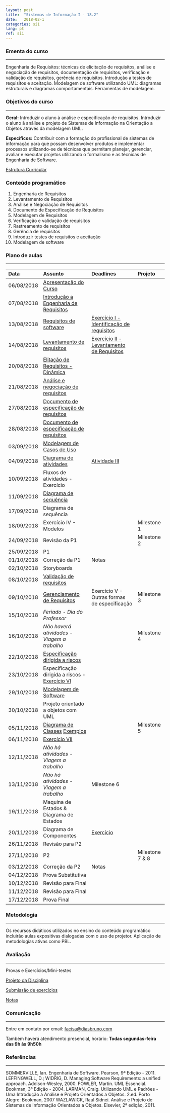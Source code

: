 ```yaml
---
layout: post
title:  "Sistemas de Informação I - 18.2"
date:   2018-02-1
categories: si1
lang: pt
ref: si1
---
```


### Ementa do curso
___

Engenharia de Requisitos: técnicas de elicitação de requisitos, análise e negociação de requisitos, documentação de requisitos, verificação e validação de requisitos, gerência de requisitos. Introdução a testes de requisitos e aceitação. Modelagem de software utilizando UML: diagramas estruturais e diagramas comportamentais. Ferramentas de modelagem.

### Objetivos do curso
___
**Geral:**
Introduzir o aluno à análise e especificação de requisitos. Introduzir o aluno à análise e projeto de Sistemas de Informação na Orientação a Objetos através da modelagem UML.

**Específicos:**
Contribuir com a formação do profissional de sistemas de informação para que possam desenvolver produtos e implementar processos utilizando-se de técnicas que permitam planejar, gerenciar, avaliar e executar projetos utilizando o formalismo e as técnicas de Engenharia de Software.

[Estrutura Curricular](https://drive.google.com/file/d/0B9oADRpZVGECMmQ4WV83YVlRRGs/view?usp=sharing)

### Conteúdo programático

1. Engenharia de Requisitos
2. Levantamento de Requisitos
3. Análise e Negociação de Requisitos
4. Documento de Especificação de Requisitos
5. Modelagem de Requisitos
6. Verificação e validação de requisitos
7. Rastreamento de requisitos
8. Gerência de requisitos
9. Introduzir testes de requisitos e aceitação
10. Modelagem de software

### Plano de aulas
___

| Data	| Assunto | Deadlines | Projeto
| :------- | :------ | :------ | :------ |
| 06/08/2018 | [Apresentação do Curso](https://docs.google.com/presentation/d/1Mq9Rbx7l6dc73KE7osuS9izJ-d2zBg8TGKPnFMDsPps/preview)
| 07/08/2018 | [Introdução a Engenharia de Requisitos](https://docs.google.com/presentation/d/1ya9Leh6JM_G8jGggVqElUwjXEYe38KibEvPiMSv16p4/preview) 
| 13/08/2018 | [Requisitos de software](https://docs.google.com/presentation/d/1Vq-I619j3-rneIqXhAOQ4Uv41V8ydKl3GrbNBTpG9Iw/preview) | [Exercício I - Identificação de requisitos](https://docs.google.com/document/d/12KbcQC_UsN0Upfwqh4OjgrS54Wo4MAywpxv8kBW-okg/preview)
| 14/08/2018 | [Levantamento de requisitos](https://docs.google.com/presentation/d/1kh36ru_-F3-Exth9q7yFkngJWynDL36oQJhZPMWi2zc/edit#slide=id.g3eafd2c0f1_0_20) | [Exercício II - Levantamento de Requisitos](https://docs.google.com/document/d/1MqrfqLVT-zHI-BXPgmEo4vynOVYyFF07reoBNzDFF_4/preview#)
| 20/08/2018 | [Elitação de Requisitos - Dinâmica](https://docs.google.com/presentation/d/1zNXAgGR5CzyUEL-iVag_oMRaH87itZ51MJDnzpg3ljI/preview)
| 21/08/2018 | [Análise e negociação de requisitos](https://docs.google.com/presentation/d/1Vv07A0fFAsujMyIbq4CpzHj2aCpu1wFP9RGSENk0ybs/preview#slide=id.p)
| 27/08/2018 | [Documento de especificação de requisitos](https://docs.google.com/presentation/d/1V4bz9oBQ3LTuu9J_4eLZf8gxfY_1uuJTOIDUjQR8gTM/preview)
| 28/08/2018 | [Documento de especificação de requisitos](https://docs.google.com/presentation/d/1Coxpo3mwgiCwZ6un1lUjQa-2Jcy-_pkDAwafYfjmh0I/edit#slide=id.g16f4849b08_0_129)
| 03/09/2018 | [Modelagem de Casos de Uso](https://docs.google.com/presentation/d/1jeMsko2qk8Q5FaeWSuv1lokoX181aBT01pJjpeXb6Gg/preview?slide=id.p) 
| 04/09/2018 | [Diagrama de atividades](https://docs.google.com/presentation/d/11xQvk7RsMD60H-bdPN_p_ku4t2ykMHP9MearuPD0S9k/preview) | [Atividade III](https://docs.google.com/document/d/1Vzh-ejNy40KD7D_OOt5C5hU1tG6Tq6WdTLnQyFFnyYg/preview#)
| 10/09/2018 | Fluxos de atividades - Exercício
| 11/09/2018 | [Diagrama de sequência](https://docs.google.com/presentation/d/1muQGnj3k1x99wuOmIJ7gIBdYNt7A3z2H9G5xzTP0qek/preview)
| 17/09/2018 | Diagrama de sequência
| 18/09/2018 | Exercício IV - Modelos | | Milestone 1
| 24/09/2018 | Revisão da P1 | | Milestone 2
| 25/09/2018 | P1
| 01/10/2018 | Correção da P1 | Notas
| 02/10/2018 | Storyboards 
| 08/10/2018 | [Validação de requisitos](https://docs.google.com/presentation/d/11nl6cbHy2ZkzNsL2Lk4sI_txBJv--i4I0sPWKD61fPQ/preview)
| 09/10/2018 | [Gerenciamento de Requisitos](https://docs.google.com/presentation/d/1sEgMopYJHDVdrABz-HTz57eJbEa8BN2QNTd4HGmjYdI/preview) | Exercício V - Outras formas de especificação | Milestone 3 
| 15/10/2018 | _Feriado - Dia do Professor_
| 16/10/2018 | _Não haverá atividades - Viagem a trabalho_ | | Milestone 4
| 22/10/2018 | [Especificação dirigida a riscos](https://docs.google.com/presentation/d/1iiJtSVZ58AzJhYQ9ex_aiQh7pioLDfE4BeYZ-WPfltI/preview)
| 23/10/2018 | Especificação dirigida a riscos - [Exercício VI](https://docs.google.com/document/d/1CY3FXJCpbhkCn4RfRv_V5cJ5uXoVy8lKeGTlxyUwTeA/edit)
| 29/10/2018 | [Modelagem de Software](https://docs.google.com/presentation/d/1_DVxhx4JZsjD_jAbi_2vFI15oWTR6kzrxv8YSFhdeig/preview)
| 30/10/2018 | Projeto orientado a objetos com UML 
| 05/11/2018 | [Diagrama de Classes](https://docs.google.com/presentation/d/1mZMyy0sVwhjKEJMIlMXcBwqmazbshRQw8cJDNOROrVQ/preview) [Exemplos](https://docs.google.com/presentation/d/1YnljZrl4kNU1PrwMnJRfpEkxvMGSCLvfE9Ujj1gxG10/preview) | | Milestone 5
| 06/11/2018 | [Exercício VII](https://docs.google.com/document/d/1pdSvZeHDwOzhuzO9RnbAQNIXC5odCN0umtjfSRudkQE/preview)
| 12/11/2018 | _Não há atividades - Viagem a trabalho_ |
| 13/11/2018 | _Não há atividades - Viagem a trabalho_ | Milestone 6 
| 19/11/2018 | Maquina de Estados & Diagrama de Estados
| 20/11/2018 | Diagrama de Componentes | [Exercício](https://docs.google.com/document/d/17qqsq1jfdW4_kkFJKLKXCDSMNgTAZxPcHfdwylaJIPk/preview#)
| 26/11/2018 | Revisão para P2
| 27/11/2018 | P2 | | Milestone 7 & 8 
| 03/12/2018 | Correção da P2 | Notas
| 04/12/2018 | Prova Substitutiva
| 10/12/2018 | Revisão para Final
| 11/12/2018 | Revisão para Final
| 17/12/2018 | Prova Final

### Metodologia
___
Os recursos didáticos utilizados no ensino do conteúdo programático incluirão aulas expositivas dialogadas com o uso de projetor. Aplicação de metodologias ativas como PBL. 

### Avaliação
___
Provas e Exercícios/Mini-testes

[Projeto da Disciplina](https://docs.google.com/document/d/1W444XncjVkKCTdl1o7OBEMOYe0V-hPnbPbO8g8P1tgw/preview)

[Submissão de exercícios](https://docs.google.com/forms/d/e/1FAIpQLSdeda5Bce9leC2YiKJ7N2y1I-GViujsRXOn3SsAGttl9WdWGw/viewform)

[Notas](https://docs.google.com/spreadsheets/d/1L0XAEfrfAB6Oym5gpi24RaVf0ab33faeHCR1yhmEFj8/preview)

### Comunicação
___
Entre em contato por email: facisa@diasbruno.com

Também haverá atendimento presencial, horário: **Todas segundas-feira das 9h às 9h50h**

### Referências
___

SOMMERVILLE, Ian. Engenharia de Software. Pearson, 9ª Edição - 2011.
LEFFINGWELL, D.; WIDRIG, D. Managing Software Requirements: a unified approach. Addison-Wesley, 2000.
FOWLER, Martin. UML Essencial. Bookman, 3ª Edição - 2004.
LARMAN, Craig. Utilizando UML e Padrões - Uma Introdução a Análise e Projeto Orientados a Objetos. 2.ed. Porto Alegre: Bookman, 2007
WAZLAWICK, Raul Sidnei. Análise e Projeto de Sistemas de Informação Orientados a Objetos. Elsevier, 2ª edição, 2011.
